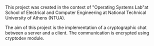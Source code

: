 This project was created in the context of "Operating Systems Lab"at School of Electrical and Computer Engineering at National Technical University of Athens (NTUA).

The aim of this project is the implementation of a cryptographic chat between a server and a client. The communication is encrypted using cryptodev module.
